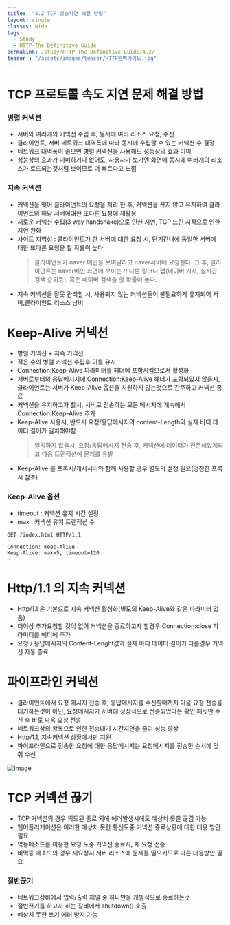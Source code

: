 ```yaml
---
title:  "4.2 TCP 성능지연 해결 방법"
layout: single
classes: wide
tags:
  - Study
  - HTTP-The Definitive Guide
permalink: /study/HTTP-The Definitive Guide/4.2/
teaser : "/assets/images/teaser/HTTP완벽가이드.jpg"
---
```

# TCP 프로토콜 속도 지연 문제 해결 방법
### 병렬 커넥션
* 서버와 여러개의 커넥션 수립 후, 동시에 여러 리소스 요청, 수신
* 클라이언트, 서버 네트워크 대역폭에 따라 동시에 수립할 수 있는 커넥션 수 결정
* 네트워크 대역폭이 좁으면 병렬 커넥션을 사용해도 성능상의 효과 미미
* 성능상의 효과가 미미하거나 없어도, 사용자가 보기엔 화면에 동시에 여러개의 리소스가 로드되는것처럼 보이므로 더 빠르다고 느낌

### 지속 커넥션
* 커넥션을 맺어 클라이언트의 요청을 처리 한 후, 커넥션을 끊지 않고 유지하여 클라이언트의 해당 서버에대한 또다른 요청에 재활용
* 새로운 커넥션 수립(3 way handshake)으로 인한 지연, TCP 느린 시작으로 인한 지연 완화
* 사이트 지역성 : 클라이언트가 한 서버에 대한 요청 시, 단기간내에 동일한 서버에 대한 또다른 요청을 할 확률이 높다
   > 클라이언트가 naver 메인을 보여달라고 naver서버에 요청한다. 그 후, 클라이언트는 naver메인 화면에 보이는 또다른 링크나 탭(네이버 기사, 실시간 검색 순위등), 혹은 네이버 검색을 할 확률이 높다.
* 지속 커넥션을 잘못 관리할 시, 사용되지 않는 커넥션들이 불필요하게 유지되어 서버,클라이언트 리소스 낭비

# Keep-Alive 커넥션
* 병렬 커넥션 + 지속 커넥션
* 적은 수의 병렬 커넥션 수립후 이를 유지
* Connection:Keep-Alive 파라미터를 헤더에 포함시킴으로서 활성화
* 서버로부터의 응답메시지에 Connection:Keep-Alive 헤더가 포함되있지 않을시, 클라이언트는 서버가 Keep-Alive 옵션을 지원하지 않는것으로 간주하고 커넥션 종료
* 커넥션을 유지하고자 할시, 서버로 전송하는 모든 메시지에 계속해서 Connection:Keep-Alive 추가
* Keep-Alive 사용시, 반드시 요청/응답메시지의 content-Length와 실제 바디 데이터 길이가 일치해야함
   > 일치하지 않을시, 요청/응답메시지 전송 후, 커넥션에 데이터가 잔존해있게되고 다음 트랜잭션에 문제를 유발
* Keep-Alive 를 프록시/캐시서버와 함께 사용할 경우 별도의 설정 필요(멍청한 프록시 참조)
### Keep-Alive 옵션
* timeout : 커넥션 유지 시간 설정
* max : 커넥션 유지 트랜잭션 수
```
GET /index.html HTTP/1.1
~
Connection: Keep-Alive
Keep-Alive: max=5, timeout=120
~
```
# Http/1.1 의 지속 커넥션
* Http/1.1 은 기본으로 지속 커넥션 활성화(별도의 Keep-Alive와 같은 파라미터 없음)
* 더이상 추가요청할 것이 없어 커넥션을 종료하고자 할경우 Connection:close 파라미터를 헤더에 추가
* 요청 / 응답메시지의 Content-Lenght값과 실제 바디 데이터 길이가 다를경우 커넥션 자동 종료

# 파이프라인 커넥션
* 클라이언트에서 요청 메시지 전송 후, 응답메시지를 수신할때까지 다음 요청 전송을 대기하는것이 아닌, 요청메시지가 서버에 정상적으로 전송되었다는 확인 패킷만 수신 후 바로 다음 요청 전송
* 네트워크상의 왕복으로 인한 전송대기 시간지연을 줄여 성능 향상
* Http/1.1, 지속커넥션 상황에서만 지원
* 파이프라인으로 전송한 요청에 대한 응답메시지는 요청메시지를 전송한 순서에 맞춰 수신

![image](https://media.oss.navercorp.com/user/13474/files/22daeea6-6f5e-11e9-8b01-57c0646feec7)

# TCP 커넥션 끊기
* TCP 커넥션의 경우 의도된 종료 외에 에러발생시에도 예상치 못한 끊김 가능
* 웹어플리케이션은 이러한 예상치 못한 통신도중 커넥션 종료상황에 대한 대응 방안 필요
* 멱등메소드를 이용한 요청 도중 커넥션 종료시, 재 요청 전송
* 비멱등 메소드의 경우 재요청시 서버 리소스에 문제를 일으키므로 다른 대응방안 필요
### 절반끊기
* 네트워크장비에서 입력/출력 채널 중 하나만을 개별적으로 종료하는것
* 절반끊기를 하고자 하는 장비에서 shutdown() 호출
* 예상치 못한 쓰기 에러 방지 가능
<!--stackedit_data:
eyJoaXN0b3J5IjpbOTUxOTI4NTQyXX0=
-->